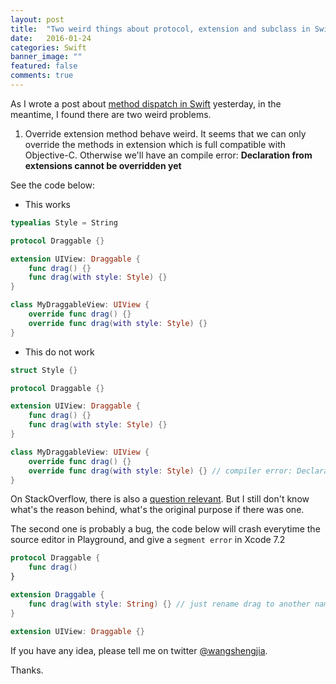 ```yaml
---
layout: post
title:  "Two weird things about protocol, extension and subclass in Swift"
date:   2016-01-24
categories: Swift
banner_image: ""
featured: false
comments: true
---
```


As I wrote a post about [method dispatch in Swift](http://allblue.me/swift/2016/01/23/swift-method-dispatch-with-protocol-extension-protocol-extension-and-subclass/) yesterday, in the meantime, I found there are two weird problems.

1. Override extension method behave weird. It seems that we can only override the methods in extension which is full compatible with Objective-C. Otherwise we'll have an compile error: **Declaration from extensions cannot be overridden yet**

See the code below:
- This works
```swift
typealias Style = String

protocol Draggable {}

extension UIView: Draggable {
    func drag() {}
    func drag(with style: Style) {}
}

class MyDraggableView: UIView {
    override func drag() {}
    override func drag(with style: Style) {}
}
```
- This do not work
```swift
struct Style {}

protocol Draggable {}

extension UIView: Draggable {
    func drag() {}
    func drag(with style: Style) {}
}

class MyDraggableView: UIView {
    override func drag() {}
    override func drag(with style: Style) {} // compiler error: Declaration from extensions cannot be overridden yet
}
```

On StackOverflow, there is also a [question relevant](http://stackoverflow.com/questions/27109006/can-you-override-between-extensions-in-swift-or-not-compiler-seems-confused). But I still don't know what's the reason behind, what's the original purpose if there was one.

The second one is probably a bug, the code below will crash everytime the source editor in Playground, and give a `segment error` in Xcode 7.2
```swift
protocol Draggable {
    func drag()
}

extension Draggable {
    func drag(with style: String) {} // just rename drag to another name will fix the problem
}

extension UIView: Draggable {}
```

If you have any idea, please tell me on twitter [@wangshengjia](http://twitter.com/wangshengjia).

Thanks.
